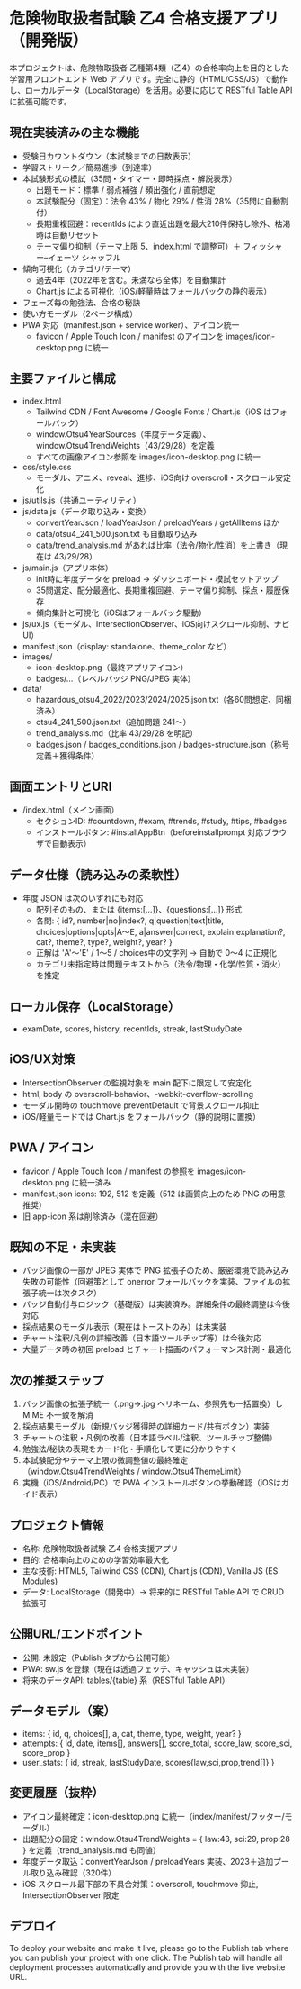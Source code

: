 # 危険物取扱者試験 乙4 合格支援アプリ（開発版）

本プロジェクトは、危険物取扱者 乙種第4類（乙4）の合格率向上を目的とした学習用フロントエンド Web アプリです。完全に静的（HTML/CSS/JS）で動作し、ローカルデータ（LocalStorage）を活用。必要に応じて RESTful Table API に拡張可能です。

## 現在実装済みの主な機能
- 受験日カウントダウン（本試験までの日数表示）
- 学習ストリーク／簡易進捗（到達率）
- 本試験形式の模試（35問・タイマー・即時採点・解説表示）
  - 出題モード：標準 / 弱点補強 / 頻出強化 / 直前想定
  - 本試験配分（固定）：法令 43% / 物化 29% / 性消 28%（35問に自動割付）
  - 長期重複回避：recentIds により直近出題を最大210件保持し除外、枯渇時は自動リセット
  - テーマ偏り抑制（テーマ上限 5、index.html で調整可）＋ フィッシャー–イェーツ シャッフル
- 傾向可視化（カテゴリ/テーマ）
  - 過去4年（2022年を含む。未満なら全体）を自動集計
  - Chart.js による可視化（iOS/軽量時はフォールバックの静的表示）
- フェーズ毎の勉強法、合格の秘訣
- 使い方モーダル（2ページ構成）
- PWA 対応（manifest.json + service worker）、アイコン統一
  - favicon / Apple Touch Icon / manifest のアイコンを images/icon-desktop.png に統一

## 主要ファイルと構成
- index.html
  - Tailwind CDN / Font Awesome / Google Fonts / Chart.js（iOS はフォールバック）
  - window.Otsu4YearSources（年度データ定義）、window.Otsu4TrendWeights（43/29/28）を定義
  - すべての画像アイコン参照を images/icon-desktop.png に統一
- css/style.css
  - モーダル、アニメ、reveal、進捗、iOS向け overscroll・スクロール安定化
- js/utils.js（共通ユーティリティ）
- js/data.js（データ取り込み・変換）
  - convertYearJson / loadYearJson / preloadYears / getAllItems ほか
  - data/otsu4_241_500.json.txt も自動取り込み
  - data/trend_analysis.md があれば比率（法令/物化/性消）を上書き（現在は 43/29/28）
- js/main.js（アプリ本体）
  - init時に年度データを preload → ダッシュボード・模試セットアップ
  - 35問選定、配分最適化、長期重複回避、テーマ偏り抑制、採点・履歴保存
  - 傾向集計と可視化（iOSはフォールバック駆動）
- js/ux.js（モーダル、IntersectionObserver、iOS向けスクロール抑制、ナビUI）
- manifest.json（display: standalone、theme_color など）
- images/
  - icon-desktop.png（最終アプリアイコン）
  - badges/…（レベルバッジ PNG/JPEG 実体）
- data/
  - hazardous_otsu4_2022/2023/2024/2025.json.txt（各60問想定、同梱済み）
  - otsu4_241_500.json.txt（追加問題 241〜）
  - trend_analysis.md（比率 43/29/28 を明記）
  - badges.json / badges_conditions.json / badges-structure.json（称号定義＋獲得条件）

## 画面エントリとURI
- /index.html（メイン画面）
  - セクションID: #countdown, #exam, #trends, #study, #tips, #badges
  - インストールボタン: #installAppBtn（beforeinstallprompt 対応ブラウザで自動表示）

## データ仕様（読み込みの柔軟性）
- 年度 JSON は次のいずれにも対応
  - 配列そのもの、または {items:[...]}、{questions:[...]} 形式
  - 各問: { id?, number|no|index?, q|question|text|title, choices|options|opts|A〜E, a|answer|correct, explain|explanation?, cat?, theme?, type?, weight?, year? }
  - 正解は 'A'〜'E' / 1〜5 / choices中の文字列 → 自動で 0〜4 に正規化
  - カテゴリ未指定時は問題テキストから（法令/物理・化学/性質・消火）を推定

## ローカル保存（LocalStorage）
- examDate, scores, history, recentIds, streak, lastStudyDate

## iOS/UX対策
- IntersectionObserver の監視対象を main 配下に限定して安定化
- html, body の overscroll-behavior、-webkit-overflow-scrolling
- モーダル開時の touchmove preventDefault で背景スクロール抑止
- iOS/軽量モードでは Chart.js をフォールバック（静的説明に置換）

## PWA / アイコン
- favicon / Apple Touch Icon / manifest の参照を images/icon-desktop.png に統一済み
- manifest.json icons: 192, 512 を定義（512 は画質向上のため PNG の用意推奨）
- 旧 app-icon 系は削除済み（混在回避）

## 既知の不足・未実装
- バッジ画像の一部が JPEG 実体で PNG 拡張子のため、厳密環境で読み込み失敗の可能性（回避策として onerror フォールバックを実装、ファイルの拡張子統一は次タスク）
- バッジ自動付与ロジック（基礎版）は実装済み。詳細条件の最終調整は今後対応
- 採点結果のモーダル表示（現在はトーストのみ）は未実装
- チャート注釈/凡例の詳細改善（日本語ツールチップ等）は今後対応
- 大量データ時の初回 preload とチャート描画のパフォーマンス計測・最適化

## 次の推奨ステップ
1. バッジ画像の拡張子統一（.png→.jpg へリネーム、参照先も一括置換）し MIME 不一致を解消
2. 採点結果モーダル（新規バッジ獲得時の詳細カード/共有ボタン）実装
3. チャートの注釈・凡例の改善（日本語ラベル/注釈、ツールチップ整備）
4. 勉強法/秘訣の表現をカード化・手順化して更に分かりやすく
5. 本試験配分やテーマ上限の微調整値の最終確定（window.Otsu4TrendWeights / window.Otsu4ThemeLimit）
6. 実機（iOS/Android/PC）で PWA インストールボタンの挙動確認（iOSはガイド表示）

## プロジェクト情報
- 名称: 危険物取扱者試験 乙4 合格支援アプリ
- 目的: 合格率向上のための学習効率最大化
- 主な技術: HTML5, Tailwind CSS (CDN), Chart.js (CDN), Vanilla JS (ES Modules)
- データ: LocalStorage（開発中）→ 将来的に RESTful Table API で CRUD 拡張可

## 公開URL/エンドポイント
- 公開: 未設定（Publish タブから公開可能）
- PWA: sw.js を登録（現在は透過フェッチ、キャッシュは未実装）
- 将来のデータAPI: tables/{table} 系（RESTful Table API）

## データモデル（案）
- items: { id, q, choices[], a, cat, theme, type, weight, year? }
- attempts: { id, date, items[], answers[], score_total, score_law, score_sci, score_prop }
- user_stats: { id, streak, lastStudyDate, scores{law,sci,prop,trend[]} }

## 変更履歴（抜粋）
- アイコン最終確定：icon-desktop.png に統一（index/manifest/フッター/モーダル）
- 出題配分の固定：window.Otsu4TrendWeights = { law:43, sci:29, prop:28 } を定義（trend_analysis.md も同値）
- 年度データ取込：convertYearJson / preloadYears 実装、2023＋追加プール取り込み確認（320件）
- iOS スクロール最下部の不具合対策：overscroll, touchmove 抑止, IntersectionObserver 限定

## デプロイ
To deploy your website and make it live, please go to the Publish tab where you can publish your project with one click. The Publish tab will handle all deployment processes automatically and provide you with the live website URL.
